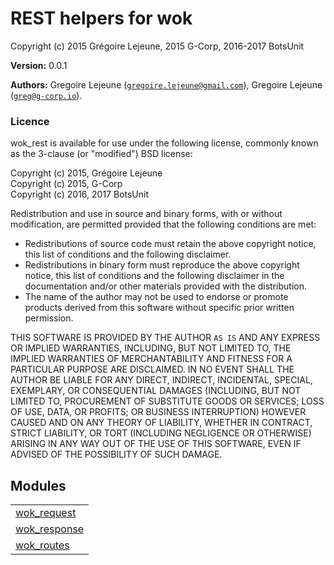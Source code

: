 

# REST helpers for wok #

Copyright (c) 2015 Grégoire Lejeune, 2015 G-Corp, 2016-2017 BotsUnit

__Version:__ 0.0.1

__Authors:__ Gregoire Lejeune ([`gregoire.lejeune@gmail.com`](mailto:gregoire.lejeune@gmail.com)), Gregoire Lejeune ([`greg@g-corp.io`](mailto:greg@g-corp.io)).


### Licence ###

wok_rest is available for use under the following license, commonly known as the 3-clause (or "modified") BSD license:

Copyright (c) 2015, Grégoire Lejeune<br />
Copyright (c) 2015, G-Corp<br />
Copyright (c) 2016, 2017 BotsUnit<br />

Redistribution and use in source and binary forms, with or without modification, are permitted provided that the following conditions are met:

* Redistributions of source code must retain the above copyright notice, this list of conditions and the following disclaimer.
* Redistributions in binary form must reproduce the above copyright notice, this list of conditions and the following disclaimer in the documentation and/or other materials provided with the distribution.
* The name of the author may not be used to endorse or promote products derived from this software without specific prior written permission.



THIS SOFTWARE IS PROVIDED BY THE AUTHOR `AS IS` AND ANY EXPRESS OR IMPLIED WARRANTIES, INCLUDING, BUT NOT LIMITED TO, THE IMPLIED WARRANTIES OF MERCHANTABILITY AND FITNESS FOR A PARTICULAR PURPOSE ARE DISCLAIMED. IN NO EVENT SHALL THE AUTHOR BE LIABLE FOR ANY DIRECT, INDIRECT, INCIDENTAL, SPECIAL, EXEMPLARY, OR CONSEQUENTIAL DAMAGES (INCLUDING, BUT NOT LIMITED TO, PROCUREMENT OF SUBSTITUTE GOODS OR SERVICES; LOSS OF USE, DATA, OR PROFITS; OR BUSINESS INTERRUPTION) HOWEVER CAUSED AND ON ANY THEORY OF LIABILITY, WHETHER IN CONTRACT, STRICT LIABILITY, OR TORT (INCLUDING NEGLIGENCE OR OTHERWISE) ARISING IN ANY WAY OUT OF THE USE OF THIS SOFTWARE, EVEN IF ADVISED OF THE POSSIBILITY OF SUCH DAMAGE.


## Modules ##


<table width="100%" border="0" summary="list of modules">
<tr><td><a href="wok_request.md" class="module">wok_request</a></td></tr>
<tr><td><a href="wok_response.md" class="module">wok_response</a></td></tr>
<tr><td><a href="wok_routes.md" class="module">wok_routes</a></td></tr></table>

